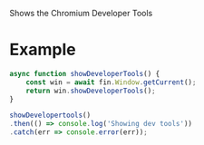 Shows the Chromium Developer Tools
# Example
```js
async function showDeveloperTools() {
    const win = await fin.Window.getCurrent();
    return win.showDeveloperTools();
}

showDevelopertools()
.then(() => console.log('Showing dev tools'))
.catch(err => console.error(err));
```
